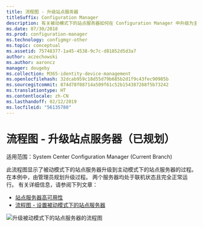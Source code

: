```yaml
---
title: 流程图 - 升级站点服务器
titleSuffix: Configuration Manager
description: 有关被动模式下的站点服务器如何在 Configuration Manager 中升级为主动模式的流程图。
ms.date: 07/30/2018
ms.prod: configuration-manager
ms.technology: configmgr-other
ms.topic: conceptual
ms.assetid: 75748377-1a45-4538-9c7c-d81852d5d3a7
author: aczechowski
ms.author: aaroncz
manager: dougeby
ms.collection: M365-identity-device-management
ms.openlocfilehash: 32dcab959c18d55d79b685b2d1f9c43fec90985b
ms.sourcegitcommit: 874d78f08714a509f61c52b154387268f5b73242
ms.translationtype: HT
ms.contentlocale: zh-CN
ms.lasthandoff: 02/12/2019
ms.locfileid: "56135780"
---
```

# <a name="flowchart---promote-site-server-planned"></a>流程图 - 升级站点服务器（已规划）

适用范围：System Center Configuration Manager (Current Branch)

此流程图显示了被动模式下的站点服务器升级到主动模式下的站点服务器的过程。 在本例中，由管理员规划升级过程。 两个服务器均处于联机状态且完全正常运行。 有关详细信息，请参阅下列文章：  
- [站点服务器高可用性](/sccm/core/servers/deploy/configure/site-server-high-availability)  
- [流程图 - 设置被动模式下的站点服务器](/sccm/core/servers/deploy/configure/passive-site-server-flowchart)

![升级被动模式下的站点服务器的流程图](media/promote-site-server.png)
